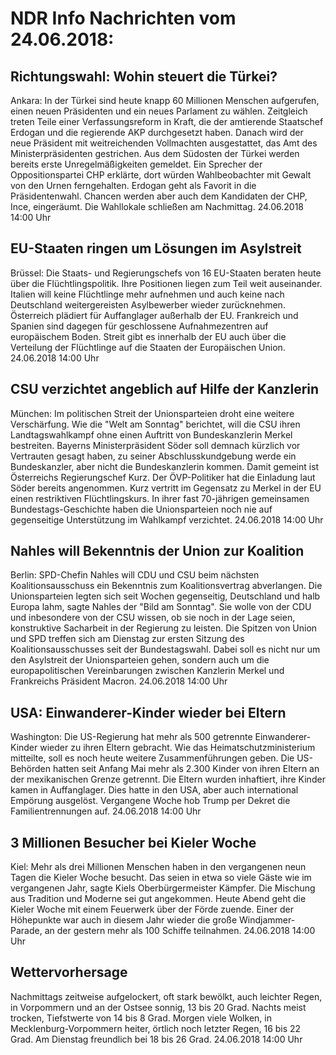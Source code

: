 # NDR Info Nachrichten vom 24.06.2018:


## Richtungswahl: Wohin steuert die Türkei?
Ankara: In der Türkei sind heute knapp 60 Millionen Menschen aufgerufen, einen neuen Präsidenten und ein neues Parlament zu wählen. Zeitgleich treten Teile einer Verfassungsreform in Kraft, die der amtierende Staatschef Erdogan und die regierende AKP durchgesetzt haben. Danach wird der neue Präsident mit weitreichenden Vollmachten ausgestattet, das Amt des Ministerpräsidenten gestrichen. Aus dem Südosten der Türkei werden bereits erste Unregelmäßigkeiten gemeldet. Ein Sprecher der Oppositionspartei CHP erklärte, dort würden Wahlbeobachter mit Gewalt von den Urnen ferngehalten. Erdogan geht als Favorit in die Präsidentenwahl. Chancen werden aber auch dem Kandidaten der CHP, Ince, eingeräumt. Die Wahllokale schließen am Nachmittag. 24.06.2018 14:00 Uhr 

## EU-Staaten ringen um Lösungen im Asylstreit
Brüssel:	Die Staats- und Regierungschefs von 16 EU-Staaten beraten heute über die Flüchtlingspolitik. Ihre Positionen liegen zum Teil weit auseinander. Italien will keine Flüchtlinge mehr aufnehmen und auch keine nach Deutschland weitergereisten Asylbewerber wieder zurücknehmen. Österreich plädiert für Auffanglager außerhalb der EU. Frankreich und Spanien sind dagegen für geschlossene Aufnahmezentren auf europäischem Boden. Streit gibt es innerhalb der EU auch über die Verteilung der Flüchtlinge auf die Staaten der Europäischen Union. 24.06.2018 14:00 Uhr 

## CSU verzichtet angeblich auf Hilfe der Kanzlerin
München:	   Im politischen Streit der Unionsparteien droht eine weitere Verschärfung. Wie die "Welt am Sonntag" berichtet, will die CSU ihren Landtagswahlkampf ohne einen Auftritt von Bundeskanzlerin Merkel bestreiten. Bayerns Ministerpräsident Söder soll demnach kürzlich vor Vertrauten gesagt haben, zu seiner Abschlusskundgebung werde ein Bundeskanzler, aber nicht die Bundeskanzlerin kommen. Damit gemeint ist Österreichs Regierungschef Kurz. Der ÖVP-Politiker hat die Einladung laut Söder bereits angenommen. Kurz vertritt im Gegensatz zu Merkel in der EU einen restriktiven Flüchtlingskurs. In ihrer fast 70-jährigen gemeinsamen Bundestags-Geschichte haben die Unionsparteien noch nie auf gegenseitige Unterstützung im Wahlkampf verzichtet. 24.06.2018 14:00 Uhr 

## Nahles will Bekenntnis der Union zur Koalition
Berlin: SPD-Chefin Nahles will CDU und CSU beim nächsten Koalitionsausschuss ein Bekenntnis zum Koalitionsvertrag abverlangen. Die Unionsparteien legten sich seit Wochen gegenseitig, Deutschland und halb Europa lahm, sagte Nahles der "Bild am Sonntag". Sie wolle von der CDU und inbesondere von der CSU wissen, ob sie noch in der Lage seien, konstruktive Sacharbeit in der Regierung zu leisten. Die Spitzen von Union und SPD treffen sich am Dienstag zur ersten Sitzung des Koalitionsausschusses seit der Bundestagswahl. Dabei soll es nicht nur um den Asylstreit der Unionsparteien gehen, sondern auch um die europapolitischen Vereinbarungen zwischen Kanzlerin Merkel und Frankreichs Präsident Macron. 24.06.2018 14:00 Uhr 

## USA: Einwanderer-Kinder wieder bei Eltern
Washington: Die US-Regierung hat mehr als 500 getrennte Einwanderer-Kinder wieder zu ihren Eltern gebracht. Wie das Heimatschutzministerium mitteilte, soll es noch heute weitere Zusammenführungen geben. Die US-Behörden hatten seit Anfang Mai mehr als 2.300 Kinder von ihren Eltern an der mexikanischen Grenze getrennt. Die Eltern wurden inhaftiert, ihre Kinder kamen in Auffanglager. Dies hatte in den USA, aber auch international Empörung ausgelöst. Vergangene Woche hob Trump per Dekret die Familientrennungen auf. 24.06.2018 14:00 Uhr 

## 3 Millionen Besucher bei Kieler Woche
Kiel:			Mehr als drei Millionen Menschen haben in den vergangenen neun Tagen die Kieler Woche besucht. Das seien in etwa so viele Gäste wie im vergangenen Jahr, sagte Kiels Oberbürgermeister Kämpfer. Die Mischung aus Tradition und Moderne sei gut angekommen. Heute Abend geht die Kieler Woche mit einem Feuerwerk über der Förde zuende. Einer der Höhepunkte war auch in diesem Jahr wieder die große Windjammer-Parade, an der gestern mehr als 100 Schiffe teilnahmen. 24.06.2018 14:00 Uhr 

## Wettervorhersage
Nachmittags zeitweise aufgelockert, oft stark bewölkt, auch leichter Regen, in Vorpommern und an der Ostsee sonnig, 13 bis 20 Grad. Nachts meist trocken, Tiefstwerte von 14 bis 8 Grad. Morgen viele Wolken, in Mecklenburg-Vorpommern heiter, örtlich noch letzter Regen, 16 bis 22 Grad. Am Dienstag freundlich bei  18 bis 26 Grad. 24.06.2018 14:00 Uhr 
